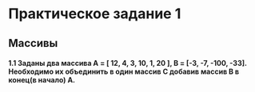Практическое задание 1
=====================
Массивы
-----------------------------------
#### 1.1  Заданы два массива A = [ 12, 4, 3, 10, 1, 20 ], B = [-3, -7, -100, -33]. Необходимо их объединить в один массив C добавив массив B в конец(в начало) A.
